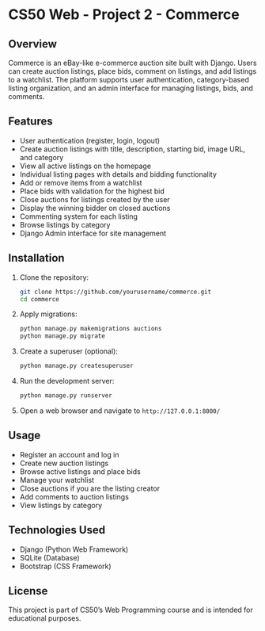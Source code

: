# CS50 Web - Project 2 - Commerce

## Overview
Commerce is an eBay-like e-commerce auction site built with Django. Users can create auction listings, place bids, comment on listings, and add listings to a watchlist. The platform supports user authentication, category-based listing organization, and an admin interface for managing listings, bids, and comments.

## Features
- User authentication (register, login, logout)
- Create auction listings with title, description, starting bid, image URL, and category
- View all active listings on the homepage
- Individual listing pages with details and bidding functionality
- Add or remove items from a watchlist
- Place bids with validation for the highest bid
- Close auctions for listings created by the user
- Display the winning bidder on closed auctions
- Commenting system for each listing
- Browse listings by category
- Django Admin interface for site management

## Installation
1. Clone the repository:
   ```sh
   git clone https://github.com/yourusername/commerce.git
   cd commerce
   ```
2. Apply migrations:
   ```sh
   python manage.py makemigrations auctions
   python manage.py migrate
   ```
3. Create a superuser (optional):
   ```sh
   python manage.py createsuperuser
   ```
4. Run the development server:
   ```sh
   python manage.py runserver
   ```
5. Open a web browser and navigate to `http://127.0.0.1:8000/`

## Usage
- Register an account and log in
- Create new auction listings
- Browse active listings and place bids
- Manage your watchlist
- Close auctions if you are the listing creator
- Add comments to auction listings
- View listings by category

## Technologies Used
- Django (Python Web Framework)
- SQLite (Database)
- Bootstrap (CSS Framework)

## License
This project is part of CS50’s Web Programming course and is intended for educational purposes.

